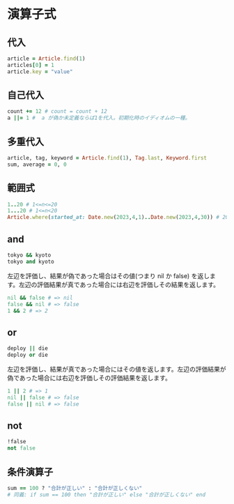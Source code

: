 # 演算子式

## 代入

```ruby
article = Article.find(1)
articles[0] = 1
article.key = "value"
```

## 自己代入

```ruby
count += 12 # count = count + 12
a ||= 1 #  a が偽か未定義ならば1を代入。初期化時のイディオムの一種。
```

## 多重代入

```ruby
article, tag, keyword = Article.find(1), Tag.last, Keyword.first
sum, average = 0, 0
```

## 範囲式

```ruby
1..20 # 1<=n<=20
1...20 # 1<=n<20
Article.where(started_at: Date.new(2023,4,1)..Date.new(2023,4,30)) # 2023/04/01<=n<=2023/04/30
```

## and

```ruby
tokyo && kyoto
tokyo and kyoto
```

左辺を評価し、結果が偽であった場合はその値(つまり nil か false) を返します。左辺の評価結果が真であった場合には右辺を評価しその結果を返します。

```ruby
nil && false # => nil
false && nil # => false
1 && 2 # => 2
```


## or

```ruby
deploy || die
deploy or die
```

左辺を評価し、結果が真であった場合にはその値を返します。左辺の評価結果が偽であった場合には右辺を評価しその評価結果を返します。

```ruby
1 || 2 # => 1
nil || false # => false
false || nil # => false
```

## not

```ruby
!false
not false
```

## 条件演算子

```ruby
sum == 100 ? "合計が正しい" : "合計が正しくない"
# 同義: if sum == 100 then "合計が正しい" else "合計が正しくない" end
```